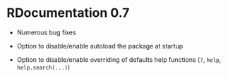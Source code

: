 # RDocumentation 0.7

* Numerous bug fixes

* Option to disable/enable autoload the package at startup

* Option to disable/enable overriding of defaults help functions (`?`, `help`, `help.search(...)`)

